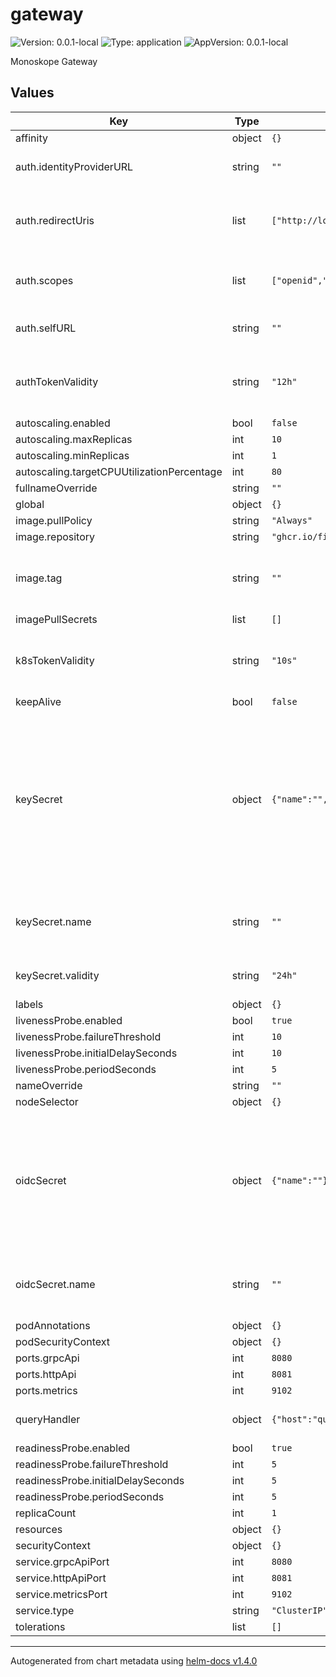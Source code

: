 # gateway

![Version: 0.0.1-local](https://img.shields.io/badge/Version-0.0.1--local-informational?style=flat-square) ![Type: application](https://img.shields.io/badge/Type-application-informational?style=flat-square) ![AppVersion: 0.0.1-local](https://img.shields.io/badge/AppVersion-0.0.1--local-informational?style=flat-square)

Monoskope Gateway

## Values

| Key                                        | Type   | Default                                              | Description                                                                                                                                                         |
| ------------------------------------------ | ------ | ---------------------------------------------------- | ------------------------------------------------------------------------------------------------------------------------------------------------------------------- |
| affinity                                   | object | `{}`                                                 |                                                                                                                                                                     |
| auth.identityProviderURL                   | string | `""`                                                 | The URL of the issuer to use for OIDC                                                                                                                               |
| auth.redirectUris                          | list   | `["http://localhost:8000","http://localhost:18000"]` | The allowed redirect URIs for authentication flow                                                                                                                   |
| auth.scopes                                | list   | `["openid","profile","email"]`                       | Additional scopes to request from upstream IDP                                                                                                                      |
| auth.selfURL                               | string | `""`                                                 | The URL of the issuer to Gateway itself                                                                                                                             |
| authTokenValidity                          | string | `"12h"`                                              | Duration for which issued Monoskope auth tokens are valid                                                                                                           |
| autoscaling.enabled                        | bool   | `false`                                              |                                                                                                                                                                     |
| autoscaling.maxReplicas                    | int    | `10`                                                 |                                                                                                                                                                     |
| autoscaling.minReplicas                    | int    | `1`                                                  |                                                                                                                                                                     |
| autoscaling.targetCPUUtilizationPercentage | int    | `80`                                                 |                                                                                                                                                                     |
| fullnameOverride                           | string | `""`                                                 |                                                                                                                                                                     |
| global                                     | object | `{}`                                                 |                                                                                                                                                                     |
| image.pullPolicy                           | string | `"Always"`                                           |                                                                                                                                                                     |
| image.repository                           | string | `"ghcr.io/finleap-connect/monoskope/gateway"`        |                                                                                                                                                                     |
| image.tag                                  | string | `""`                                                 | Overrides the image tag whose default is the chart appVersion.                                                                                                      |
| imagePullSecrets                           | list   | `[]`                                                 |                                                                                                                                                                     |
| k8sTokenValidity                           | string | `"10s"`                                              | Duration for which issued K8s auth tokens are valid                                                                                                                 |
| keepAlive                                  | bool   | `false`                                              |                                                                                                                                                                     |
| keySecret                                  | object | `{"name":"","validity":"24h"}`                       | The secret containing private key for signing JWTs. Must contain tls.key containing the private key for signing and tls.crt containing public key for verification. |
| keySecret.name                             | string | `""`                                                 | Name of the secret to be used by the gateway, required                                                                                                              |
| keySecret.validity                         | string | `"24h"`                                              | How long to cache public key's                                                                                                                                      |
| labels                                     | object | `{}`                                                 |                                                                                                                                                                     |
| livenessProbe.enabled                      | bool   | `true`                                               |                                                                                                                                                                     |
| livenessProbe.failureThreshold             | int    | `10`                                                 |                                                                                                                                                                     |
| livenessProbe.initialDelaySeconds          | int    | `10`                                                 |                                                                                                                                                                     |
| livenessProbe.periodSeconds                | int    | `5`                                                  |                                                                                                                                                                     |
| nameOverride                               | string | `""`                                                 |                                                                                                                                                                     |
| nodeSelector                               | object | `{}`                                                 |                                                                                                                                                                     |
| oidcSecret                                 | object | `{"name":""}`                                        | The secret where the gateway finds the OIDC secrets. Must contain the fields oidc-clientsecret, oidc-clientid and oidc-nonce.                                       |
| oidcSecret.name                            | string | `""`                                                 | Name of the secret to be used by the gateway, required                                                                                                              |
| podAnnotations                             | object | `{}`                                                 |                                                                                                                                                                     |
| podSecurityContext                         | object | `{}`                                                 |                                                                                                                                                                     |
| ports.grpcApi                              | int    | `8080`                                               |                                                                                                                                                                     |
| ports.httpApi                              | int    | `8081`                                               |                                                                                                                                                                     |
| ports.metrics                              | int    | `9102`                                               |                                                                                                                                                                     |
| queryHandler                               | object | `{"host":"queryhandler","port":8080,"prefix":""}`    | API address of the query handler                                                                                                                                    |
| readinessProbe.enabled                     | bool   | `true`                                               |                                                                                                                                                                     |
| readinessProbe.failureThreshold            | int    | `5`                                                  |                                                                                                                                                                     |
| readinessProbe.initialDelaySeconds         | int    | `5`                                                  |                                                                                                                                                                     |
| readinessProbe.periodSeconds               | int    | `5`                                                  |                                                                                                                                                                     |
| replicaCount                               | int    | `1`                                                  |                                                                                                                                                                     |
| resources                                  | object | `{}`                                                 |                                                                                                                                                                     |
| securityContext                            | object | `{}`                                                 |                                                                                                                                                                     |
| service.grpcApiPort                        | int    | `8080`                                               |                                                                                                                                                                     |
| service.httpApiPort                        | int    | `8081`                                               |                                                                                                                                                                     |
| service.metricsPort                        | int    | `9102`                                               |                                                                                                                                                                     |
| service.type                               | string | `"ClusterIP"`                                        |                                                                                                                                                                     |
| tolerations                                | list   | `[]`                                                 |                                                                                                                                                                     |

----------------------------------------------
Autogenerated from chart metadata using [helm-docs v1.4.0](https://github.com/norwoodj/helm-docs/releases/v1.4.0)
